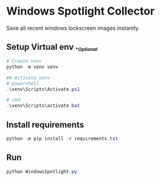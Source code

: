 # Windows Spotlight Collector

Save all recent windows lockscreen images instantly.

## Setup Virtual env <sub><sup><sub>**Optional*</sub></sup></sub>
 ```powershell
# Create venv
python -m venv venv

## Activate venv
# powershell
.\venv\Scripts\Activate.ps1

# cmd
.\venv\Scripts\activate.bat
```

## Install requirements
```powershell
python -m pip install -r requirements.txt
```

## Run
```powershell
python WindowsSpotlight.py
```
